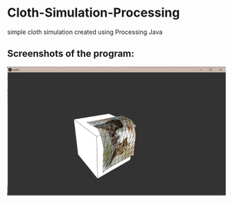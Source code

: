 # Cloth-Simulation-Processing
simple cloth simulation  created using Processing Java

## Screenshots of the program:
![Alt text](1.jpg?raw=true "Title")
